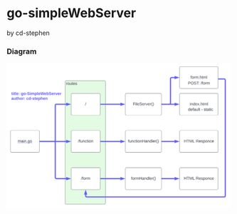 # go-simpleWebServer
by cd-stephen


### Diagram

![sa diagram](img/go-simpleWebServer-v2.svg?raw=true "Webapp Service Diagram")